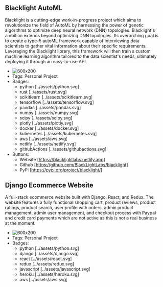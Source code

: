 ## Blacklight AutoML
Blacklight is a cutting-edge work-in-progress project which aims to revolutionize the field of AutoML by harnessing the power of genetic algorithms to optimize deep neural network (DNN) topologies. Blacklight's ambition extends beyond optimizing DNN topologies. Its overarching goal is to create a type-5 autoML framework capable of interviewing data scientists to gather vital information about their specific requirements. Leveraging the Blacklight library, this framework will then train a custom machine learning algorithm tailored to the data scientist's needs, ultimately deploying it through an easy-to-use API.
- ![600x200](https://blacklightlabs.netlify.app)
- Tags: Personal Project
- Badges:
  - python [../assets/python.svg]
  - rust [../assets/rust.svg]
  - scikitlearn [../assets/scikitlearn.svg]
  - tensorflow [../assets/tensorflow.svg]
  - pandas [../assets/pandas.svg]
  - numpy [../assets/numpy.svg]
  - scipy [../assets/scipy.svg]
  - plotly [../assets/plotly.svg]
  - docker [../assets/docker.svg]
  - kubernetes [../assets/kubernetes.svg]
  - aws [../assets/aws.svg]
  - netlify [../assets/netlify.svg]
  - githubActions [../assets/githubactions.svg]
- Buttons:
  - Website [https://blacklightlabs.netlify.app]
  - Github [https://github.com/BlackLightLabs/blacklight]
  - PyPi [https://pypi.org/project/blacklight/]

## Django Ecommerce Website
A full-stack ecommerce website built with Django, React, and Redux. The website features a fully functional shopping cart, product reviews, product ratings, product search, user profile with orders, admin product management, admin user management, and checkout process with Paypal and credit card payments which are not active as this is not a real business at the moment.
- ![600x200](https://django-ecommerce-website.herokuapp.com/#/)
- Tags: Personal Project
- Badges: 
  - python [../assets/python.svg]
  - django [../assets/django.svg]
  - react [../assets/react.svg]
  - redux [../assets/redux.svg]
  - javascript [../assets/javascript.svg]
  - heroku [../assets/heroku.svg]
  - aws [../assets/aws.svg]
